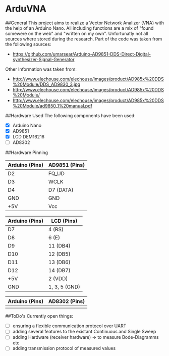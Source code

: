 # ArduVNA

##General
This project aims to realize a Vector Network Analizer (VNA) with the help of an Arduino Nano.
All including functions are a mix of "found somewere on the web" and "written on my own". Unfortunatly not all sources
where stored during the research. 
Part of the code was taken from the following sources:
- https://github.com/umarsear/Arduino-AD9851-DDS-Direct-Digital-synthesizer-Signal-Generator

Other Information was taken from:
- http://www.elechouse.com/elechouse/images/product/AD985x%20DDS%20Module/DDS_AD9830_3.jpg
- http://www.elechouse.com/elechouse/images/product/AD985x%20DDS%20Module/
- http://www.elechouse.com/elechouse/images/product/AD985x%20DDS%20Module/ad9850_1%20manual.pdf

##Hardware Used
The following components have been used:
- [x] Arduino Nano
- [x] AD9851
- [x] LCD DEM16216
- [ ] AD8302

##Hardware Pinning


|        Arduino (Pins)  |       AD9851 (Pins)     |
| ---------------------- | ----------------------- |
|           D2           |          FQ_UD          |
|           D3           |          WCLK           |
|           D4           |          D7  (DATA)     |
|           GND          |          GND            |
|           +5V          |          Vcc            |



|       Arduino (Pins)   |        LCD (Pins)       |
| ---------------------- | ----------------------- |
|           D7           |          4       (RS)   |
|           D8           |          6       (E)    |
|           D9           |          11      (DB4)  |
|           D10          |          12      (DB5)  |
|           D11          |          13      (DB6)  |
|           D12          |          14      (DB7)  |
|           +5V          |          2       (VDD)  |
|           GND          |          1, 3, 5 (GND)  |


|		Arduino (Pins)	 |			AD8302 (Pins)  |
| ---------------------- | ----------------------- |
|						 |						   |




##ToDo's
Currently open things:
- [ ] ensuring a flexible communication protocol over UART
- [ ] adding several features to the existant Continuous and Single Sweep
- [ ] adding Hardware (receiver hardware) -> to measure Bode-Diagramms etc
- [ ] adding transmission protocol of measured values
